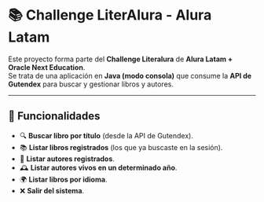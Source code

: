 # 📚 Challenge LiterAlura - Alura Latam

Este proyecto forma parte del **Challenge Literalura** de **Alura Latam + Oracle Next Education**.  
Se trata de una aplicación en **Java (modo consola)** que consume la **API de Gutendex** para buscar y gestionar libros y autores.

---

## 🚀 Funcionalidades

- 🔍 **Buscar libro por título** (desde la API de Gutendex).
- 📚 **Listar libros registrados** (los que ya buscaste en la sesión).
- 👤 **Listar autores registrados**.
- 🕰️ **Listar autores vivos en un determinado año**.
- 🌍 **Listar libros por idioma**.
- ❌ **Salir del sistema**.





